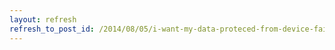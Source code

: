 ```yaml
---
layout: refresh
refresh_to_post_id: /2014/08/05/i-want-my-data-proteced-from-device-failure-and-provider-failure-securely
---
```

